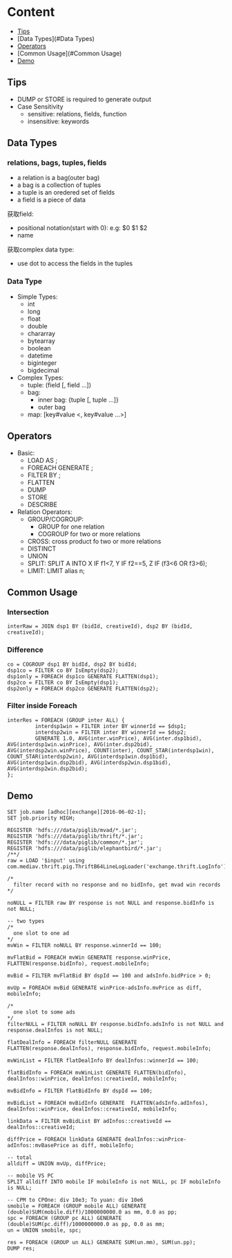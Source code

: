 # Content
- [Tips](#Tips)
- [Data Types](#Data Types)
- [Operators](#Operators)
- [Common Usage](#Common Usage)
- [Demo](#Demo)

## Tips
- DUMP or STORE is required to generate output
- Case Sensitivity
  - sensitive: relations, fields, function
  - insensitive: keywords

## Data Types
### relations, bags, tuples, fields
- a relation is a bag(outer bag)
- a bag is a collection of tuples
- a tuple is an oredered set of fields
- a field is a piece of data

获取field:
- positional notation(start with 0): e.g: $0 $1 $2
- name

获取complex data type:
- use dot to access the fields in the tuples

### Data Type
- Simple Types:
  - int
  - long
  - float
  - double
  - chararray
  - bytearray
  - boolean
  - datetime
  - biginteger
  - bigdecimal
- Complex Types:
  - tuple: (field [, field ...])
  - bag:
    - inner bag: {tuple [, tuple ...]}
    - outer bag
  - map: [key#value <, key#value ...>]

## Operators
- Basic:
  - LOAD <data> AS <schema>;
  - FOREACH <relation> GENERATE <field>;
  - FILTER <relation> BY <condition>;
  - FLATTEN
  - DUMP
  - STORE
  - DESCRIBE
- Relation Operators:
  - GROUP/COGROUP:
    - GROUP for one relation
    - COGROUP for two or more relations
  - CROSS: cross product fo two or more relations
  - DISTINCT
  - UNION
  - SPLIT: SPLIT A INTO X IF f1<7, Y IF f2==5, Z IF (f3<6 OR f3>6);
  - LIMIT: LIMIT alias n;

## Common Usage
### Intersection
```
interRaw = JOIN dsp1 BY (bidId, creativeId), dsp2 BY (bidId, creativeId);
```

### Difference
```
co = COGROUP dsp1 BY bidId, dsp2 BY bidId;
dsp1co = FILTER co BY IsEmpty(dsp2);
dsp1only = FOREACH dsp1co GENERATE FLATTEN(dsp1);
dsp2co = FILTER co BY IsEmpty(dsp1);
dsp2only = FOREACH dsp2co GENERATE FLATTEN(dsp2);
```

### Filter inside Foreach
```
interRes = FOREACH (GROUP inter ALL) {
         interdsp1win = FILTER inter BY winnerId == $dsp1;
         interdsp2win = FILTER inter BY winnerId == $dsp2;
         GENERATE 1.0, AVG(inter.winPrice), AVG(inter.dsp1bid), AVG(interdsp1win.winPrice), AVG(inter.dsp2bid), AVG(interdsp2win.winPrice), COUNT(inter), COUNT_STAR(interdsp1win), COUNT_STAR(interdsp2win), AVG(interdsp1win.dsp1bid), AVG(interdsp1win.dsp2bid), AVG(interdsp2win.dsp1bid), AVG(interdsp2win.dsp2bid);
};
```

## Demo
```
SET job.name [adhoc][exchange][2016-06-02-1];
SET job.priority HIGH;

REGISTER 'hdfs:///data/piglib/mvad/*.jar';
REGISTER 'hdfs:///data/piglib/thrift/*.jar';
REGISTER 'hdfs:///data/piglib/common/*.jar';
REGISTER 'hdfs:///data/piglib/elephantbird/*.jar';
/**/
raw = LOAD '$input' using com.mediav.thrift.pig.ThriftB64LineLogLoader('exchange.thrift.LogInfo');

/*
  filter record with no response and no bidInfo, get mvad win records
*/

noNULL = FILTER raw BY response is not NULL and response.bidInfo is not NULL;

-- two types
/*
  one slot to one ad
*/
mvWin = FILTER noNULL BY response.winnerId == 100;

mvFlatBid = FOREACH mvWin GENERATE response.winPrice, FLATTEN(response.bidInfo), request.mobileInfo;

mvBid = FILTER mvFlatBid BY dspId == 100 and adsInfo.bidPrice > 0;

mvUp = FOREACH mvBid GENERATE winPrice-adsInfo.mvPrice as diff, mobileInfo;

/*
  one slot to some ads
*/
filterNULL = FILTER noNULL BY response.bidInfo.adsInfo is not NULL and response.dealInfos is not NULL;

flatDealInfo = FOREACH filterNULL GENERATE FLATTEN(response.dealInfos), response.bidInfo, request.mobileInfo;

mvWinList = FILTER flatDealInfo BY dealInfos::winnerId == 100;

flatBidInfo = FOREACH mvWinList GENERATE FLATTEN(bidInfo), dealInfos::winPrice, dealInfos::creativeId, mobileInfo;

mvBidInfo = FILTER flatBidInfo BY dspId == 100;

mvBidList = FOREACH mvBidInfo GENERATE  FLATTEN(adsInfo.adInfos), dealInfos::winPrice, dealInfos::creativeId, mobileInfo;

linkData = FILTER mvBidList BY adInfos::creativeId == dealInfos::creativeId;

diffPrice = FOREACH linkData GENERATE dealInfos::winPrice-adInfos::mvBasePrice as diff, mobileInfo;

-- total
alldiff = UNION mvUp, diffPrice;

-- mobile VS PC
SPLIT alldiff INTO mobile IF mobileInfo is not NULL, pc IF mobileInfo is NULL;

-- CPM to CPOne: div 10e3; To yuan: div 10e6
smobile = FOREACH (GROUP mobile ALL) GENERATE (double)SUM(mobile.diff)/1000000000.0 as mm, 0.0 as pp;
spc = FOREACH (GROUP pc ALL) GENERATE (double)SUM(pc.diff)/1000000000.0 as pp, 0.0 as mm;
un = UNION smobile, spc;

res = FOREACH (GROUP un ALL) GENERATE SUM(un.mm), SUM(un.pp); 
DUMP res;

```
